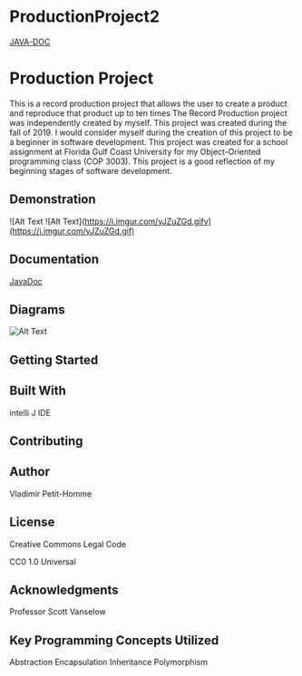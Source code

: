 # ProductionProject2
[JAVA-DOC](https://vladrph.github.io/ProductionProject2/)

# Production Project 

This is a record production project that allows the user to create a product and reproduce that product up to ten times The Record Production project was independently created by myself. This project was created during the fall of 2019. I would consider myself during the creation of this project to be a beginner in software development. This project was created for a school assignment at Florida Gulf Coast University for my Object-Oriented programming class (COP 3003). This project is a good reflection of my beginning stages of software development.  

## [](https://github.com/PV-COP/PV-README-TEMPLATE/blob/master/TitleOnlyTemplate.md#demonstration)Demonstration
![Alt Text
![Alt Text](https://i.imgur.com/yJZuZGd.gifv](https://i.imgur.com/yJZuZGd.gif)

## [](https://github.com/PV-COP/PV-README-TEMPLATE/blob/master/TitleOnlyTemplate.md#documentation)Documentation

[JavaDoc]([https://vladrph.github.io/ProductionProject2/](https://vladrph.github.io/ProductionProject2/))

## [](https://github.com/PV-COP/PV-README-TEMPLATE/blob/master/TitleOnlyTemplate.md#diagrams)Diagrams


![Alt Text]()
## [](https://github.com/PV-COP/PV-README-TEMPLATE/blob/master/TitleOnlyTemplate.md#getting-started)Getting Started

## [](https://github.com/PV-COP/PV-README-TEMPLATE/blob/master/TitleOnlyTemplate.md#built-with)Built With
intelli J IDE

## [](https://github.com/PV-COP/PV-README-TEMPLATE/blob/master/TitleOnlyTemplate.md#contributing)Contributing

## [](https://github.com/PV-COP/PV-README-TEMPLATE/blob/master/TitleOnlyTemplate.md#author)Author
Vladimir Petit-Homme

## [](https://github.com/PV-COP/PV-README-TEMPLATE/blob/master/TitleOnlyTemplate.md#license)License
Creative Commons Legal Code

CC0 1.0 Universal
## [](https://github.com/PV-COP/PV-README-TEMPLATE/blob/master/TitleOnlyTemplate.md#acknowledgments)Acknowledgments
Professor Scott Vanselow 


## [](https://github.com/PV-COP/PV-README-TEMPLATE/blob/master/TitleOnlyTemplate.md#key-programming-concepts-utilized)Key Programming Concepts Utilized
Abstraction
Encapsulation
Inheritance
Polymorphism
